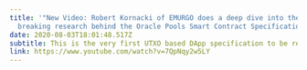 ```yaml
---
title: '"New Video: Robert Kornacki of EMURGO does a deep dive into the ground
  breaking research behind the Oracle Pools Smart Contract Specification."'
date: 2020-08-03T18:01:48.517Z
subtitle: This is the very first UTXO based DApp specification to be released.
link: https://www.youtube.com/watch?v=7QpNqy2w5LY
---
```


